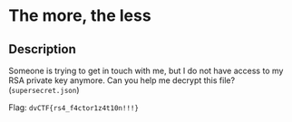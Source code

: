 # The more, the less

## Description

Someone is trying to get in touch with me, but I do not have access to my RSA private key anymore. Can you help me decrypt this file? (`supersecret.json`)

Flag: `dvCTF{rs4_f4ctor1z4t10n!!!}`
